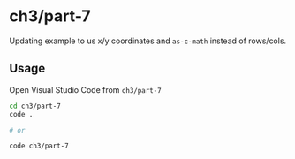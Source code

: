 # ch3/part-7

Updating example to us x/y coordinates and `as-c-math` instead of rows/cols.

## Usage

Open Visual Studio Code from `ch3/part-7`

```bash
cd ch3/part-7
code .

# or

code ch3/part-7
```
